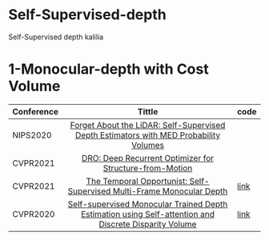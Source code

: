 # Self-Supervised-depth
Self-Supervised depth kalilia
# 1-Monocular-depth with Cost Volume
| Conference   |     Tittle                                                                              |code|
|--------------|:---------------------------------------------------------------------------------------:|----|
|NIPS2020      | [ Forget About the LiDAR: Self-Supervised Depth Estimators with MED Probability Volumes](https://arxiv.org/pdf/2008.03633.pdf)  ||
| CVPR2021     |                 [DRO: Deep Recurrent Optimizer for Structure-from-Motion](https://arxiv.org/pdf/2103.13201.pdf)                 |
|CVPR2021     | [The Temporal Opportunist: Self-Supervised Multi-Frame Monocular Depth](https://arxiv.org/pdf/2104.14540.pdf)|[link](https://github.com/nianticlabs/manydepth)
|CVPR2020   |[Self-supervised Monocular Trained Depth Estimation using Self-attention and Discrete Disparity Volume](https://arxiv.org/pdf/2003.13951.pdf)|[link](https://github.com/sjsu-smart-lab/Self-supervised-Monocular-Trained-Depth-Estimation-using-Self-attention-and-Discrete-Disparity-Volum)
